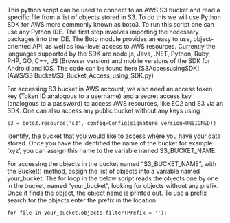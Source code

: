 This python script can be used to connect to an AWS S3 bucket and read a specific file from a list of objects stored in S3. To do this we will use Python SDK for AWS more commonly known as boto3. To run this script one can use any Python IDE. The first step involves importing the necessary packages into the IDE. The Boto module provides an easy to use, object-oriented API, as well as low-level access to AWS resources. Currently the languages supported by the SDK are node.js, Java, .NET, Python, Ruby, PHP, GO, C++, JS (Browser version) and mobile versions of the SDK for Android and iOS. The code can be found here [S3AccessusingSDK](AWS/S3 Bucket/S3_Bucket_Access_using_SDK.py)

For accessing S3 bucket in AWS account, we also need an access token key (Token ID analogous to a username) and a secret access key (analogous to a password) to access AWS resources, like EC2 and S3 via an SDK. One can also access any public bucket without any keys using

```
s3 = boto3.resource('s3', config=Config(signature_version=UNSIGNED))
```

Identify, the bucket that you would like to access where you have your data stored. Once you have the identified the name of the bucket for example ‘xyz’, you can assign this name to the variable named S3_BUCKET_NAME.

For accessing the objects in the bucket named “S3_BUCKET_NAME”, with the Bucket() method, assign the list of objects into a variable named your_bucket. The for loop in the below script reads the objects one by one in the bucket, named “your_bucket”, looking for objects without any prefix. Once it finds the object, the object name is printed out. To use a prefix search for the objects enter the prefix in the location 

```
for file in your_bucket.objects.filter(Prefix = ''):
```

